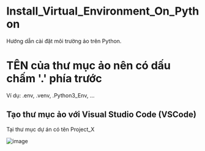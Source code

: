 # Install_Virtual_Environment_On_Python
Hướng dẫn cài đặt môi trường ảo trên Python.

# TÊN của thư mục ảo nên có dấu chấm '.' phía trước
Ví dụ: .env, .venv, .Python3_Env, ...

## Tạo thư mục ảo với Visual Studio Code (VSCode)
Tại thư mục dự án có tên Project_X

![image](https://github.com/user-attachments/assets/79cc8b73-6edb-45c6-bc24-ff64df4b6b16)
